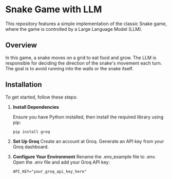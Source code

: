 # Snake Game with LLM

This repository features a simple implementation of the classic Snake game, where the game is controlled by a Large Language Model (LLM).

## Overview

In this game, a snake moves on a grid to eat food and grow. The LLM is responsible for deciding the direction of the snake's movement each turn. The goal is to avoid running into the walls or the snake itself.

## Installation

To get started, follow these steps:

1. **Install Dependencies**

   Ensure you have Python installed, then install the required library using pip:

   ```
   pip install groq
   ```
2. **Set Up Groq**
   Create an account at Groq.
   Generate an API key from your Groq dashboard.
3. **Configure Your Environment**
   Rename the .env_example file to .env.
   Open the .env file and add your Groq API key:
      ```
   API_KEY="your_groq_api_key_here"
   ```
